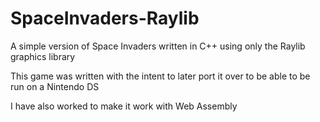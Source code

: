 # SpaceInvaders-Raylib
A simple version of Space Invaders written in C++ using only the Raylib graphics library

This game was written with the intent to later port it over to be able to be run on a Nintendo DS

I have also worked to make it work with Web Assembly
